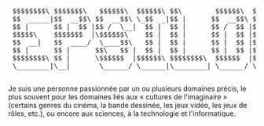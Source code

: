 <pre>
 $$$$$$$$\ $$$$$$$\   $$$$$$\  $$$$$$\ $$\        $$$$$$\  $$\   $$\ 
 $$  _____|$$  __$$\ $$  __$$\ \_$$  _|$$ |      $$  __$$\ $$$\  $$ |
 $$ |      $$ |  $$ |$$ /  \__|  $$ |  $$ |      $$ /  $$ |$$$$\ $$ |
 $$$$$\    $$$$$$$  |\$$$$$$\    $$ |  $$ |      $$ |  $$ |$$ $$\$$ |
 $$  __|   $$  ____/  \____$$\   $$ |  $$ |      $$ |  $$ |$$ \$$$$ |
 $$ |      $$ |      $$\   $$ |  $$ |  $$ |      $$ |  $$ |$$ |\$$$ |
 $$$$$$$$\ $$ |      \$$$$$$  |$$$$$$\ $$$$$$$$\  $$$$$$  |$$ | \$$ |
 \________|\__|       \______/ \______|\________| \______/ \__|  \__|

</pre>

 Je suis une personne passionnée par un ou plusieurs domaines précis, le plus souvent pour les domaines liés aux « cultures de l'imaginaire » (certains genres du cinéma, la bande dessinée, les jeux vidéo, les jeux de rôles, etc.), ou encore aux sciences, à la technologie et l'informatique.

 
